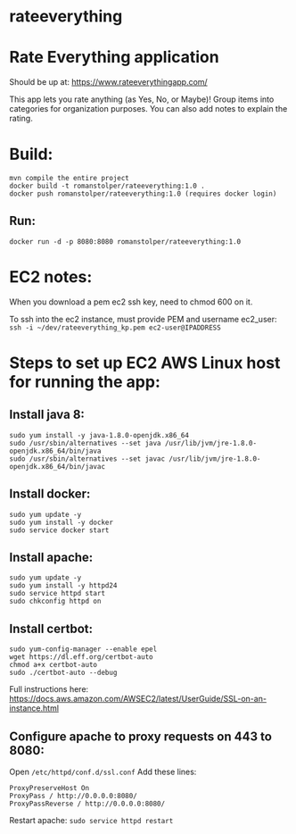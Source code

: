 rateeverything
==============

# Rate Everything application

Should be up at: https://www.rateeverythingapp.com/

This app lets you rate anything (as Yes, No, or Maybe)!
Group items into categories for organization purposes.
You can also add notes to explain the rating.

# Build:

```
mvn compile the entire project
docker build -t romanstolper/rateeverything:1.0 .
docker push romanstolper/rateeverything:1.0 (requires docker login)
```

## Run:

`docker run -d -p 8080:8080 romanstolper/rateeverything:1.0`

# EC2 notes:

When you download a pem ec2 ssh key, need to chmod 600 on it.

To ssh into the ec2 instance, must provide PEM and username ec2_user:
`ssh -i ~/dev/rateeverything_kp.pem ec2-user@IPADDRESS`

# Steps to set up EC2 AWS Linux host for running the app:

## Install java 8:

```
sudo yum install -y java-1.8.0-openjdk.x86_64
sudo /usr/sbin/alternatives --set java /usr/lib/jvm/jre-1.8.0-openjdk.x86_64/bin/java
sudo /usr/sbin/alternatives --set javac /usr/lib/jvm/jre-1.8.0-openjdk.x86_64/bin/javac
```

## Install docker:

```
sudo yum update -y
sudo yum install -y docker
sudo service docker start
```

## Install apache:

```
sudo yum update -y
sudo yum install -y httpd24
sudo service httpd start
sudo chkconfig httpd on
```

## Install certbot:

```
sudo yum-config-manager --enable epel
wget https://dl.eff.org/certbot-auto
chmod a+x certbot-auto
sudo ./certbot-auto --debug
```

Full instructions here: https://docs.aws.amazon.com/AWSEC2/latest/UserGuide/SSL-on-an-instance.html

## Configure apache to proxy requests on 443 to 8080:

Open `/etc/httpd/conf.d/ssl.conf`
Add these lines:
```
ProxyPreserveHost On
ProxyPass / http://0.0.0.0:8080/
ProxyPassReverse / http://0.0.0.0:8080/
```

Restart apache: `sudo service httpd restart`